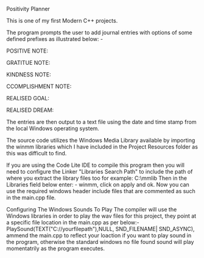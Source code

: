 Positivity Planner

This is one of my first Modern C++ projects. 

The program prompts the user to add journal entries with options of some defined prefixes as illustrated below: -

POSITIVE NOTE:

GRATITUE NOTE:

KINDNESS NOTE:

CCOMPLISHMENT NOTE:

REALISED GOAL:

REALISED DREAM:

The entries are then output to a text file using the date and time stamp from the local Windows operating system.


The source code utilizes the Windows Media Library available by importing the winmm libraries which I have included in the Project Resources folder as this was difficult to find.

If you are using the Code Lite IDE to compile this program then you will need to configure the Linker "Libraries Search Path" to include the path of where you extract the library files too for example:
C:\mmlib Then in the Libraries field below enter: - winmm, click on apply and ok. Now you can use the required windows header include files that are commented as such in the main.cpp file.

Configuring The Windows Sounds To Play The compiler will use the Windows libraries in order to play the wav files for this project, they point at a specific file 
location in the main.cpp as per below:- PlaySound(TEXT("C://yourfilepath"),NULL, SND_FILENAME| SND_ASYNC), ammend the main.cpp to reflect your loaction if you want 
to play sound in the program, otherwise the standard windows no file found sound will play momentatrily as the program executes.
